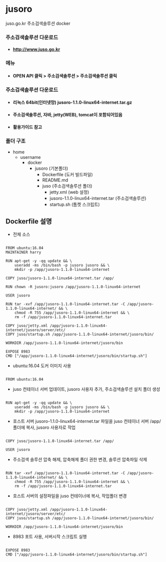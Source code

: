 # jusoro
juso.go.kr 주소검색솔루션 docker

### 주소검색솔루션 다운로드
* #### http://www.juso.go.kr

### 메뉴
* #### OPEN API 클릭 > 주소검색솔루션 > 주소검색솔루션 클릭

### 주소검색솔루션 다운로드
* #### 리눅스 64bit(인터넷망) jusoro-1.1.0-linux64-internet.tar.gz
* #### 주소검색솔루션, 자바, jetty(WEB), tomcat이 포함되어있음
* #### 활용가이드 참고

### 폴더 구조
* home
  * username
    * docker
      * jusoro (기본폴더)
        * Dockerfile (도커 빌드파일)
        * README.md
        * juso (주소검색솔루션 폴더)
          * jetty.xml (web 설정)
          * jusoro-1.1.0-linux64-internet.tar (주소검색솔루션)
          * startup.sh (톰켓 스크립트)

## Dockerfile 설명
* 전체 소스
<pre><code>
FROM ubuntu:16.04
MAINTAINER harry <latemorning@gmail.com>

RUN apt-get -y -qq update && \
    useradd -ms /bin/bash -p jusoro jusoro && \
    mkdir -p /app/jusoro-1.1.0-linux64-internet

COPY juso/jusoro-1.1.0-linux64-internet.tar /app/

RUN chown -R jusoro:jusoro /app/jusoro-1.1.0-linux64-internet

USER jusoro

RUN tar -xvf /app/jusoro-1.1.0-linux64-internet.tar -C /app/jusoro-1.1.0-linux64-internet/ && \
    chmod -R 755 /app/jusoro-1.1.0-linux64-internet && \
    rm -f /app/jusoro-1.1.0-linux64-internet.tar

COPY juso/jetty.xml /app/jusoro-1.1.0-linux64-internet/jusoro/server/etc/
COPY juso/startup.sh /app/jusoro-1.1.0-linux64-internet/jusoro/bin/

WORKDIR /app/jusoro-1.1.0-linux64-internet/jusoro/bin

EXPOSE 8983
CMD ["/app/jusoro-1.1.0-linux64-internet/jusoro/bin/startup.sh"]
</code></pre>

* ubuntu:16.04 도커 이미지 사용
<pre><code>
FROM ubuntu:16.04
</code></pre>

* juso 컨테이너 서버 업데이트, jusoro 사용자 추가, 주소검색솔루션 설치 폴더 생성
<pre><code>
RUN apt-get -y -qq update && \
    useradd -ms /bin/bash -p jusoro jusoro && \
    mkdir -p /app/jusoro-1.1.0-linux64-internet
</code></pre>

* 호스트 서버 jusoro-1.1.0-linux64-internet.tar 파일을 juso 컨테이너 서버 /app/ 폴더에 복사, jusoro 사용자로 작업
<pre><code>
COPY juso/jusoro-1.1.0-linux64-internet.tar /app/

USER jusoro
</code></pre>

* 주소검색 솔루션 압축 해제, 압축해제 폴더 권한 변경, 솔루션 압축파일 삭제
<pre><code>
RUN tar -xvf /app/jusoro-1.1.0-linux64-internet.tar -C /app/jusoro-1.1.0-linux64-internet/ && \
    chmod -R 755 /app/jusoro-1.1.0-linux64-internet && \
    rm -f /app/jusoro-1.1.0-linux64-internet.tar
</code></pre>

* 호스트 서버의 설정파일을 juso 컨테이너에 복사, 작업폴더 변경
<pre><code>
COPY juso/jetty.xml /app/jusoro-1.1.0-linux64-internet/jusoro/server/etc/
COPY juso/startup.sh /app/jusoro-1.1.0-linux64-internet/jusoro/bin/

WORKDIR /app/jusoro-1.1.0-linux64-internet/jusoro/bin
</code></pre>

* 8983 포트 사용, 서버시작 스크립트 실행
<pre><code>
EXPOSE 8983
CMD ["/app/jusoro-1.1.0-linux64-internet/jusoro/bin/startup.sh"]
</code></pre>

